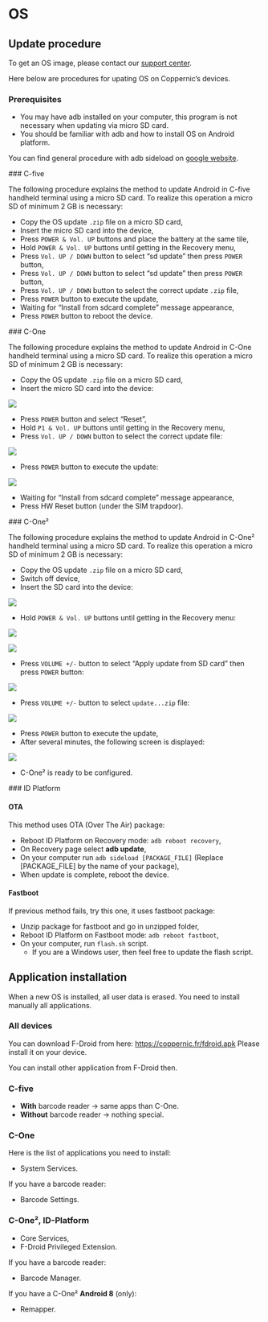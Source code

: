 OS
==

Update procedure
----------------

To get an OS image, please contact our [support center](https://support.coppernic.fr/index.php).

Here below are procedures for upating OS on Coppernic’s devices.

### Prerequisites

* You may have adb installed on your computer, this program is not necessary when updating via micro SD card.
* You should be familiar with adb and how to install OS on Android platform.

You can find general procedure with adb sideload on [google website](https://developer.android.com/preview/download-ota).

### C-five

The following procedure explains the method to update Android in C-five handheld terminal using a micro SD card.
To realize this operation a micro SD of minimum 2 GB is necessary:

- Copy the OS update `.zip` file on a micro SD card,
- Insert the micro SD card into the device,
- Press `POWER & Vol. UP` buttons and place the battery at the same tile,
- Hold `POWER & Vol. UP` buttons until getting in the Recovery menu,
- Press `Vol. UP / DOWN` button to select “sd update” then press `POWER` button,
- Press `Vol. UP / DOWN` button to select “sd update” then press `POWER` button,
- Press `Vol. UP / DOWN` button to select the correct update `.zip` file,
- Press `POWER` button to execute the update,
- Waiting for “Install from sdcard complete” message appearance,
- Press `POWER` button to reboot the device.

### C-One

The following procedure explains the method to update Android in C-One handheld terminal using a micro SD card.
To realize this operation a micro SD of minimum 2 GB is necessary:

- Copy the OS update `.zip` file on a micro SD card,
- Insert the micro SD card into the device:

![](_media/cone2_update_1.png)

- Press `POWER` button and select “Reset”,
- Hold `P1 & Vol. UP` buttons until getting in the Recovery menu,
- Press `Vol. UP / DOWN` button to select the correct update file:

![](_media/cone2_update_4.png)

- Press `POWER` button to execute the update:

![](_media/cone2_update_5.png)

- Waiting for “Install from sdcard complete” message appearance,
- Press HW Reset button (under the SIM trapdoor).

### C-One²

The following procedure explains the method to update Android in C-One² handheld terminal using a micro SD card.
To realize this operation a micro SD of minimum 2 GB is necessary:

- Copy the OS update `.zip` file on a micro SD card,
- Switch off device,
- Insert the SD card into the device:

![](_media/cone2_update_1.png)

- Hold `POWER & Vol. UP` buttons until getting in the Recovery menu:

![](_media/cone2_update_2.png)

![](_media/cone2_update_3.png)

- Press `VOLUME +/-` button to select “Apply update from SD card” then press `POWER` button:

![](_media/cone2_update_4.png)

- Press `VOLUME +/-` button to select `update...zip` file:

![](_media/cone2_update_6.png)

- Press `POWER` button to execute the update,
- After several minutes, the following screen is displayed:

![](_media/cone2_update_7.png)

- C-One² is ready to be configured.

### ID Platform

#### OTA

This method uses OTA (Over The Air) package:

* Reboot ID Platform on Recovery mode: `adb reboot recovery`,
* On Recovery page select **adb update**,
* On your computer run `adb sideload [PACKAGE_FILE]` (Replace [PACKAGE_FILE] by the name of your package),
* When update is complete, reboot the device.

#### Fastboot

If previous method fails, try this one, it uses fastboot package:

* Unzip package for fastboot and go in unzipped folder,
* Reboot ID Platform on Fastboot mode: `adb reboot fastboot`,
* On your computer, run `flash.sh` script.
    * If you are a Windows user, then feel free to update the flash script.

Application installation
------------------------

When a new OS is installed, all user data is erased. You need to install manually
all applications.

### All devices

You can download F-Droid from here: https://coppernic.fr/fdroid.apk
Please install it on your device.

You can install other application from F-Droid then.

### C-five

- **With** barcode reader -> same apps than C-One.
- **Without** barcode reader -> nothing special.

### C-One

Here is the list of applications you need to install:

- System Services.

If you have a barcode reader:

- Barcode Settings.

### C-One², ID-Platform

- Core Services,
- F-Droid Privileged Extension.

If you have a barcode reader:

- Barcode Manager.

If you have a C-One² **Android 8** (only):

- Remapper.
